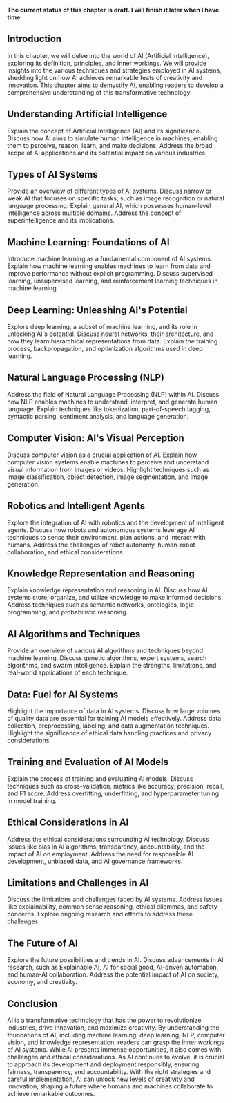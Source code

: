 **The current status of this chapter is draft. I will finish it later when I have time**

Introduction
------------

In this chapter, we will delve into the world of AI (Artificial Intelligence), exploring its definition, principles, and inner workings. We will provide insights into the various techniques and strategies employed in AI systems, shedding light on how AI achieves remarkable feats of creativity and innovation. This chapter aims to demystify AI, enabling readers to develop a comprehensive understanding of this transformative technology.

Understanding Artificial Intelligence
-------------------------------------

Explain the concept of Artificial Intelligence (AI) and its significance. Discuss how AI aims to simulate human intelligence in machines, enabling them to perceive, reason, learn, and make decisions. Address the broad scope of AI applications and its potential impact on various industries.

Types of AI Systems
-------------------

Provide an overview of different types of AI systems. Discuss narrow or weak AI that focuses on specific tasks, such as image recognition or natural language processing. Explain general AI, which possesses human-level intelligence across multiple domains. Address the concept of superintelligence and its implications.

Machine Learning: Foundations of AI
-----------------------------------

Introduce machine learning as a fundamental component of AI systems. Explain how machine learning enables machines to learn from data and improve performance without explicit programming. Discuss supervised learning, unsupervised learning, and reinforcement learning techniques in machine learning.

Deep Learning: Unleashing AI's Potential
----------------------------------------

Explore deep learning, a subset of machine learning, and its role in unlocking AI's potential. Discuss neural networks, their architecture, and how they learn hierarchical representations from data. Explain the training process, backpropagation, and optimization algorithms used in deep learning.

Natural Language Processing (NLP)
---------------------------------

Address the field of Natural Language Processing (NLP) within AI. Discuss how NLP enables machines to understand, interpret, and generate human language. Explain techniques like tokenization, part-of-speech tagging, syntactic parsing, sentiment analysis, and language generation.

Computer Vision: AI's Visual Perception
---------------------------------------

Discuss computer vision as a crucial application of AI. Explain how computer vision systems enable machines to perceive and understand visual information from images or videos. Highlight techniques such as image classification, object detection, image segmentation, and image generation.

Robotics and Intelligent Agents
-------------------------------

Explore the integration of AI with robotics and the development of intelligent agents. Discuss how robots and autonomous systems leverage AI techniques to sense their environment, plan actions, and interact with humans. Address the challenges of robot autonomy, human-robot collaboration, and ethical considerations.

Knowledge Representation and Reasoning
--------------------------------------

Explain knowledge representation and reasoning in AI. Discuss how AI systems store, organize, and utilize knowledge to make informed decisions. Address techniques such as semantic networks, ontologies, logic programming, and probabilistic reasoning.

AI Algorithms and Techniques
----------------------------

Provide an overview of various AI algorithms and techniques beyond machine learning. Discuss genetic algorithms, expert systems, search algorithms, and swarm intelligence. Explain the strengths, limitations, and real-world applications of each technique.

Data: Fuel for AI Systems
-------------------------

Highlight the importance of data in AI systems. Discuss how large volumes of quality data are essential for training AI models effectively. Address data collection, preprocessing, labeling, and data augmentation techniques. Highlight the significance of ethical data handling practices and privacy considerations.

Training and Evaluation of AI Models
------------------------------------

Explain the process of training and evaluating AI models. Discuss techniques such as cross-validation, metrics like accuracy, precision, recall, and F1 score. Address overfitting, underfitting, and hyperparameter tuning in model training.

Ethical Considerations in AI
----------------------------

Address the ethical considerations surrounding AI technology. Discuss issues like bias in AI algorithms, transparency, accountability, and the impact of AI on employment. Address the need for responsible AI development, unbiased data, and AI governance frameworks.

Limitations and Challenges in AI
--------------------------------

Discuss the limitations and challenges faced by AI systems. Address issues like explainability, common sense reasoning, ethical dilemmas, and safety concerns. Explore ongoing research and efforts to address these challenges.

The Future of AI
----------------

Explore the future possibilities and trends in AI. Discuss advancements in AI research, such as Explainable AI, AI for social good, AI-driven automation, and human-AI collaboration. Address the potential impact of AI on society, economy, and creativity.

Conclusion
----------

AI is a transformative technology that has the power to revolutionize industries, drive innovation, and maximize creativity. By understanding the foundations of AI, including machine learning, deep learning, NLP, computer vision, and knowledge representation, readers can grasp the inner workings of AI systems. While AI presents immense opportunities, it also comes with challenges and ethical considerations. As AI continues to evolve, it is crucial to approach its development and deployment responsibly, ensuring fairness, transparency, and accountability. With the right strategies and careful implementation, AI can unlock new levels of creativity and innovation, shaping a future where humans and machines collaborate to achieve remarkable outcomes.
